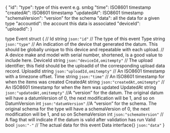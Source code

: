 {
    "id": 
    "type": type of this event e.g. smbg
    "time": ISO8601 timestamp
    "createdAt": ISO8601 timestamp
    "updatedAt": ISO8601 timestamp
    "schemaVersion": “version” for the schema
    "data": all the data for a given type 
    "accountid": the account this data is associated 
    "deviceId":
    "uploadId":
}

type Event struct {
    //
    Id string `json:"id"`
    // The type of this event
    Type string `json:"type"`
    // An indication of the device that generated the datum. This should be globally unique to this device and repeatable with each upload.
    // A device make and model with serial number, shortened, is a good value to include here.
    DeviceId string `json:"deviceId,omitempty"`
    // The upload identifier; this field should be the uploadId of the corresponding upload data record.
    UploadId string `json:"uploadId,omitempty"`
    // An ISO8601 timestamp with a timezone offset.
    Time string `json:"time"`
    // An ISO8601 timestamp for when the items was created
    CreatedAt string `json:"createdAt,omitempty"`
    // An ISO8601 timestamp for when the item was updated
    UpdatedAt string `json:"updatedAt,omitempty"`
    //A “version” for the datum. The original datum will have a datumVersion of 0, the next modification will be 1, and so on
    DatumVersion int `json:"datumVersion"`
    //A “version” for the schema. The original schema for the type will have a schemaVersion of 0, the next modification will be 1, and so on
    SchemaVersion int `json:"schemaVersion"`
    // A flag that will indicate if the datum is valid after validation has run
    Valid bool `json:"-"`
    // The actual data for this event
    Data interface{} `json:"data"`
}